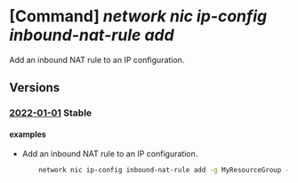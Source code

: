 # [Command] _network nic ip-config inbound-nat-rule add_

Add an inbound NAT rule to an IP configuration.

## Versions

### [2022-01-01](/Resources/mgmt-plane/L3N1YnNjcmlwdGlvbnMve30vcmVzb3VyY2Vncm91cHMve30vcHJvdmlkZXJzL21pY3Jvc29mdC5uZXR3b3JrL25ldHdvcmtpbnRlcmZhY2VzL3t9/2022-01-01.xml) **Stable**

<!-- mgmt-plane /subscriptions/{}/resourcegroups/{}/providers/microsoft.network/networkinterfaces/{} 2022-01-01 properties.ipConfigurations[].properties.loadBalancerInboundNatRules[] -->

#### examples

- Add an inbound NAT rule to an IP configuration.
    ```bash
        network nic ip-config inbound-nat-rule add -g MyResourceGroup --nic-name MyNic -n MyIpConfig --inbound-nat-rule MyNatRule
    ```
